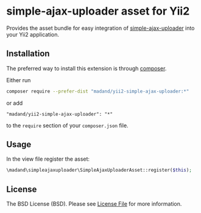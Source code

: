 # simple-ajax-uploader asset for Yii2
Provides the asset bundle for easy integration of [simple-ajax-uploader](https://github.com/LPology/Simple-Ajax-Uploader) into your Yii2 application.


## Installation

The preferred way to install this extension is through [composer](http://getcomposer.org/download/).

Either run

```bash
composer require --prefer-dist "madand/yii2-simple-ajax-uploader:*"
```

or add

```
"madand/yii2-simple-ajax-uploader": "*"
```

to the `require` section of your `composer.json` file.


## Usage

In the view file register the asset:

```php
\madand\simpleajaxuploader\SimpleAjaxUploaderAsset::register($this);
```


## License

The BSD License (BSD). Please see [License File](LICENSE.md) for more information.
